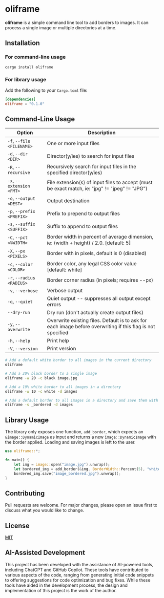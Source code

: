 # oliframe

**oliframe** is a simple command line tool to add borders to images.  It can process a single image or multiple directories at a time.

## Installation

### For command-line usage
```bash
cargo install oliframe
```

### For library usage
Add the following to your `Cargo.toml` file:
```toml
[dependencies]
oliframe = "0.1.0"
```

## Command-Line Usage

| Option                    | Description                                                                                                 |
|---------------------------|-------------------------------------------------------------------------------------------------------------|
| `-f`, `--file <FILENAME>` | One or more input files                                                                                     |
| `-d`, `--dir <DIR>`       | Director(y/ies) to search for input files                                                                   |
| `-R`, `--recursive`       | Recursively search for input files in the specified director(y/ies)                                         |
| `-x`, `--extension <FMT>` | File extension(s) of input files to accept (must be exact match, ie: "jpg" != "jpeg" != "JPG")              |
| `-o`, `--output <DEST>`   | Output destination                                                                                          |
| `-p`, `--prefix <PREFIX>` | Prefix to prepend to output files                                                                           |
| `-s`, `--suffix <SUFFIX>` | Suffix to append to output files                                                                            |
| `-C`, `--pct <%WIDTH>`    | Border width in percent of average dimension, ie: (width + height) / 2.0. [default: 5]                      |
| `-X`, `--px <PIXELS>`     | Border with in pixels, default is 0 (disabled)                                                              |
| `-c`, `--color <COLOR>`   | Border color, any legal CSS color value [default: white]                                                    |
| `-r`, `--radius <RADIUS>` | Border corner radius (in pixels; requires --px)                                                             |
| `-v`, `--verbose`         | Verbose output                                                                                              |
| `-q`, `--quiet`           | Quiet output -- suppresses all output except errors                                                         |
| `--dry-run`               | Dry run (don't actually create output files)                                                                |
| `-y`, `--overwrite`       | Overwrite existing files. Default is to ask for each image before overwriting if this flag is not specified |
| `-h`, `--help`            | Print help                                                                                                  |
| `-V`, `--version`         | Print version                                                                                               |


```bash
# Add a default white border to all images in the current directory
oliframe
````

```bash
# Add a 20% black border to a single image
oliframe -w 20 -c black image.jpg
```

```bash
# Add a 10% white border to all images in a directory
oliframe -w 10 -c white -d images
```

```bash
# Add a default border to all images in a directory and save them with a new suffix
oliframe -s _bordered -d images
```

## Library Usage

The library only exposes one function, `add_border`,
which expects an `&image::DynamicImage` as input and returns a new `image::DynamicImage` with the border applied.
Loading and saving images is left to the user.

```rust
use oliframe::*;

fn main() {
    let img = image::open("image.jpg").unwrap();
    let bordered_img = add_border(&img, BorderWidth::Percent(5), "white", None);
    bordered_img.save("image_bordered.jpg").unwrap();
}
```

## Contributing

Pull requests are welcome.  For major changes, please open an issue first to discuss what you would like to change.

## License

[MIT](https://choosealicense.com/licenses/mit/)

## AI-Assisted Development

This project has been developed with the assistance of AI-powered tools, including ChatGPT and GitHub Copilot.
These tools have contributed to various aspects of the code,
ranging from generating initial code snippets to offering suggestions for code optimization and bug fixes.
While these tools have aided in the development process,
the design and implementation of this project is the work of the author.
